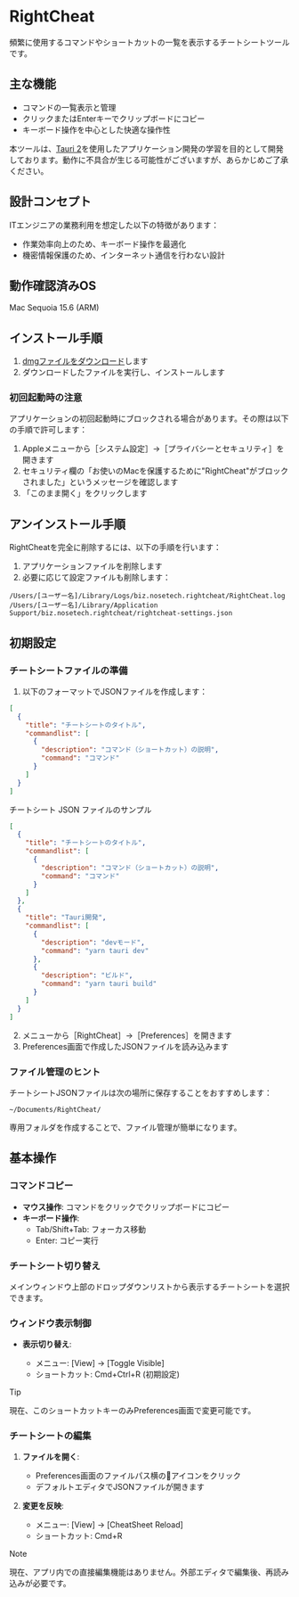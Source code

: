 # RightCheat

頻繁に使用するコマンドやショートカットの一覧を表示するチートシートツールです。

## 主な機能

- コマンドの一覧表示と管理
- クリックまたはEnterキーでクリップボードにコピー
- キーボード操作を中心とした快適な操作性

本ツールは、[Tauri 2](https://v2.tauri.app/ja/)を使用したアプリケーション開発の学習を目的として開発しております。動作に不具合が生じる可能性がございますが、あらかじめご了承ください。

## 設計コンセプト

ITエンジニアの業務利用を想定した以下の特徴があります：

- 作業効率向上のため、キーボード操作を最適化
- 機密情報保護のため、インターネット通信を行わない設計

## 動作確認済みOS

Mac Sequoia 15.6 (ARM)

## インストール手順

1. [dmgファイルをダウンロード](https://github.com/nosetech/right-cheat/releases/download/prototype-0.1.2/RightCheat_0.1.2_aarch64.dmg)します
2. ダウンロードしたファイルを実行し、インストールします

### 初回起動時の注意

アプリケーションの初回起動時にブロックされる場合があります。その際は以下の手順で許可します：

1. Appleメニューから［システム設定］→［プライバシーとセキュリティ］を開きます
2. セキュリティ欄の「お使いのMacを保護するために"RightCheat"がブロックされました」というメッセージを確認します
3. 「このまま開く」をクリックします

## アンインストール手順

RightCheatを完全に削除するには、以下の手順を行います：

1. アプリケーションファイルを削除します
2. 必要に応じて設定ファイルも削除します：

```plaintext
/Users/[ユーザー名]/Library/Logs/biz.nosetech.rightcheat/RightCheat.log
/Users/[ユーザー名]/Library/Application Support/biz.nosetech.rightcheat/rightcheat-settings.json
```

## 初期設定

### チートシートファイルの準備

1. 以下のフォーマットでJSONファイルを作成します：

```json
[
  {
    "title": "チートシートのタイトル",
    "commandlist": [
      {
        "description": "コマンド（ショートカット）の説明",
        "command": "コマンド"
      }
    ]
  }
]
```

チートシート JSON ファイルのサンプル

```json
[
  {
    "title": "チートシートのタイトル",
    "commandlist": [
      {
        "description": "コマンド（ショートカット）の説明",
        "command": "コマンド"
      }
    ]
  },
  {
    "title": "Tauri開発",
    "commandlist": [
      {
        "description": "devモード",
        "command": "yarn tauri dev"
      },
      {
        "description": "ビルド",
        "command": "yarn tauri build"
      }
    ]
  }
]
```

2. メニューから［RightCheat］→［Preferences］を開きます
3. Preferences画面で作成したJSONファイルを読み込みます

### ファイル管理のヒント

チートシートJSONファイルは次の場所に保存することをおすすめします：

```plaintext
~/Documents/RightCheat/
```

専用フォルダを作成することで、ファイル管理が簡単になります。

## 基本操作

### コマンドコピー

- **マウス操作**: コマンドをクリックでクリップボードにコピー
- **キーボード操作**:
  - Tab/Shift+Tab: フォーカス移動
  - Enter: コピー実行

### チートシート切り替え

メインウィンドウ上部のドロップダウンリストから表示するチートシートを選択できます。

### ウィンドウ表示制御

- **表示切り替え**:

  - メニュー: [View] → [Toggle Visible]
  - ショートカット: Cmd+Ctrl+R (初期設定)

> [!TIP]
> 現在、このショートカットキーのみPreferences画面で変更可能です。

### チートシートの編集

1. **ファイルを開く**:

   - Preferences画面のファイルパス横の📎アイコンをクリック
   - デフォルトエディタでJSONファイルが開きます

2. **変更を反映**:
   - メニュー: [View] → [CheatSheet Reload]
   - ショートカット: Cmd+R

> [!NOTE]
> 現在、アプリ内での直接編集機能はありません。外部エディタで編集後、再読み込みが必要です。

